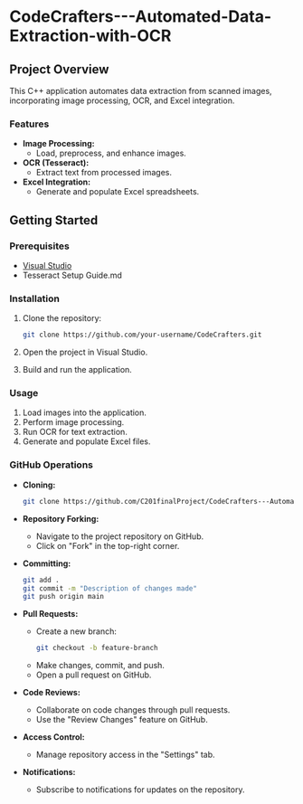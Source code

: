# CodeCrafters---Automated-Data-Extraction-with-OCR

## Project Overview

This C++ application automates data extraction from scanned images, incorporating image processing, OCR, and Excel integration.

### Features

- **Image Processing:**
  - Load, preprocess, and enhance images.
- **OCR (Tesseract):**
  - Extract text from processed images.
- **Excel Integration:**
  - Generate and populate Excel spreadsheets.

## Getting Started

### Prerequisites

- [Visual Studio](https://visualstudio.microsoft.com/vs/community/)
- Tesseract Setup Guide.md 

### Installation

1. Clone the repository:

    ```bash
    git clone https://github.com/your-username/CodeCrafters.git
    ```

2. Open the project in Visual Studio.

3. Build and run the application.

### Usage

1. Load images into the application.
2. Perform image processing.
3. Run OCR for text extraction.
4. Generate and populate Excel files.

### GitHub Operations

- **Cloning:**
  ```bash
  git clone https://github.com/C201finalProject/CodeCrafters---Automated-Data-Extraction-with-OCR.git
  ```

- **Repository Forking:**
  - Navigate to the project repository on GitHub.
  - Click on "Fork" in the top-right corner.

- **Committing:**
  ```bash
  git add .
  git commit -m "Description of changes made"
  git push origin main
  ```

- **Pull Requests:**
  - Create a new branch:
    ```bash
    git checkout -b feature-branch
    ```
  - Make changes, commit, and push.
  - Open a pull request on GitHub.

- **Code Reviews:**
  - Collaborate on code changes through pull requests.
  - Use the "Review Changes" feature on GitHub.

- **Access Control:**
  - Manage repository access in the "Settings" tab.

- **Notifications:**
  - Subscribe to notifications for updates on the repository.

